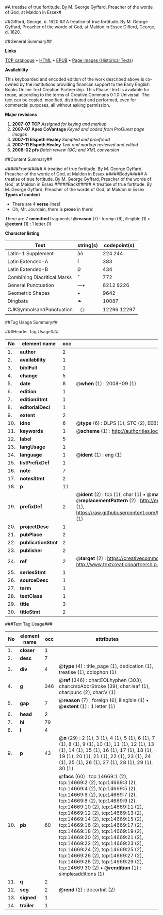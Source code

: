 #A treatise of true fortitude. By M. George Gyffard, Preacher of the worde of God, at Maldon in Essex#

##Gifford, George, d. 1620.##
A treatise of true fortitude. By M. George Gyffard, Preacher of the worde of God, at Maldon in Essex
Gifford, George, d. 1620.

##General Summary##

**Links**

[TCP catalogue](http://www.ota.ox.ac.uk/tcp/)  • 
[HTML](http://tei.it.ox.ac.uk/tcp/Texts-HTML/free/A01/A01738.html)  • 
[EPUB](http://tei.it.ox.ac.uk/tcp/Texts-EPUB/free/A01/A01738.epub) • 
[Page images (Historical Texts)](https://data.historicaltexts.jisc.ac.uk/view?pubId=eebo-99849517e&pageId=eebo-99849517e-14669-1)

**Availability**

This keyboarded and encoded edition of the
	       work described above is co-owned by the institutions
	       providing financial support to the Early English Books
	       Online Text Creation Partnership. This Phase I text is
	       available for reuse, according to the terms of Creative
	       Commons 0 1.0 Universal. The text can be copied,
	       modified, distributed and performed, even for
	       commercial purposes, all without asking permission.

**Major revisions**

1. __2007-07__ __TCP__ *Assigned for keying and markup*
1. __2007-07__ __Apex CoVantage__ *Keyed and coded from ProQuest page images*
1. __2007-11__ __Elspeth Healey__ *Sampled and proofread*
1. __2007-11__ __Elspeth Healey__ *Text and markup reviewed and edited*
1. __2008-02__ __pfs__ *Batch review (QC) and XML conversion*

##Content Summary##

#####Front#####
A treatise of true fortitude. By M. George Gyffard, Preacher of the worde of God, at Maldon in Essex
#####Body#####
A treatise of true fortitude. By M. George Gyffard, Preacher of the worde of God, at Maldon in Essex
#####Back#####
A treatise of true fortitude. By M. George Gyffard, Preacher of the worde of God, at Maldon in Essex
**Types of content**

  * There are 4 **verse** lines!
  * Oh, Mr. Jourdain, there is **prose** in there!

There are 7 **ommitted** fragments! 
 @__reason__ (7) : foreign (6), illegible (1)  •  @__extent__ (1) : 1 letter (1)

**Character listing**


|Text|string(s)|codepoint(s)|
|---|---|---|
|Latin-1 Supplement|àô|224 244|
|Latin Extended-A|ſ|383|
|Latin Extended-B|Ʋ|434|
|Combining             Diacritical Marks|̄|772|
|General Punctuation|—•|8212 8226|
|Geometric Shapes|▪|9642|
|Dingbats|❧|10087|
|CJKSymbolsandPunctuation|〈〉|12296 12297|

##Tag Usage Summary##

###Header Tag Usage###

|No|element name|occ|attributes|
|---|---|---|---|
|1.|__author__|2||
|2.|__availability__|1||
|3.|__biblFull__|1||
|4.|__change__|5||
|5.|__date__|8| @__when__ (1) : 2008-09 (1)|
|6.|__edition__|1||
|7.|__editionStmt__|1||
|8.|__editorialDecl__|1||
|9.|__extent__|2||
|10.|__idno__|6| @__type__ (6) : DLPS (1), STC (2), EEBO-CITATION (1), PROQUEST (1), VID (1)|
|11.|__keywords__|1| @__scheme__ (1) : http://authorities.loc.gov/ (1)|
|12.|__label__|5||
|13.|__langUsage__|1||
|14.|__language__|1| @__ident__ (1) : eng (1)|
|15.|__listPrefixDef__|1||
|16.|__note__|7||
|17.|__notesStmt__|2||
|18.|__p__|11||
|19.|__prefixDef__|2| @__ident__ (2) : tcp (1), char (1)  •  @__matchPattern__ (2) : ([0-9\-]+):([0-9IVX]+) (1), (.+) (1)  •  @__replacementPattern__ (2) : http://eebo.chadwyck.com/downloadtiff?vid=$1&page=$2 (1), https://raw.githubusercontent.com/textcreationpartnership/Texts/master/tcpchars.xml#$1 (1)|
|20.|__projectDesc__|1||
|21.|__pubPlace__|2||
|22.|__publicationStmt__|2||
|23.|__publisher__|2||
|24.|__ref__|2| @__target__ (2) : https://creativecommons.org/publicdomain/zero/1.0/ (1), http://www.textcreationpartnership.org/docs/. (1)|
|25.|__seriesStmt__|1||
|26.|__sourceDesc__|1||
|27.|__term__|1||
|28.|__textClass__|1||
|29.|__title__|3||
|30.|__titleStmt__|2||


###Text Tag Usage###

|No|element name|occ|attributes|
|---|---|---|---|
|1.|__closer__|1||
|2.|__desc__|7||
|3.|__div__|4| @__type__ (4) : title_page (1), dedication (1), treatise (1), colophon (1)|
|4.|__g__|346| @__ref__ (346) : char:EOLhyphen (303), char:cmbAbbrStroke (39), char:leaf (1), char:punc (2), char:V (1)|
|5.|__gap__|7| @__reason__ (7) : foreign (6), illegible (1)  •  @__extent__ (1) : 1 letter (1)|
|6.|__head__|2||
|7.|__hi__|79||
|8.|__l__|4||
|9.|__p__|43| @__n__ (29) : 2 (1), 3 (1), 4 (1), 5 (1), 6 (1), 7 (1), 8 (1), 9 (1), 10 (1), 11 (1), 12 (1), 13 (1), 14 (1), 15 (1), 16 (1), 17 (1), 18 (1), 19 (1), 20 (1), 21 (1), 22 (1), 23 (1), 24 (1), 25 (1), 26 (1), 27 (1), 28 (1), 29 (1), 30 (1)|
|10.|__pb__|60| @__facs__ (60) : tcp:14669:1 (2), tcp:14669:2 (2), tcp:14669:3 (2), tcp:14669:4 (2), tcp:14669:5 (2), tcp:14669:6 (2), tcp:14669:7 (2), tcp:14669:8 (2), tcp:14669:9 (2), tcp:14669:10 (2), tcp:14669:11 (2), tcp:14669:12 (2), tcp:14669:13 (2), tcp:14669:14 (2), tcp:14669:15 (2), tcp:14669:16 (2), tcp:14669:17 (2), tcp:14669:18 (2), tcp:14669:19 (2), tcp:14669:20 (2), tcp:14669:21 (2), tcp:14669:22 (2), tcp:14669:23 (2), tcp:14669:24 (2), tcp:14669:25 (2), tcp:14669:26 (2), tcp:14669:27 (2), tcp:14669:28 (2), tcp:14669:29 (2), tcp:14669:30 (2)  •  @__rendition__ (1) : simple:additions (1)|
|11.|__q__|2||
|12.|__seg__|2| @__rend__ (2) : decorInit (2)|
|13.|__signed__|1||
|14.|__trailer__|1||
